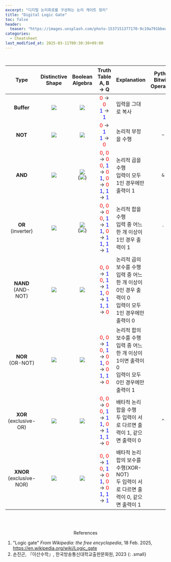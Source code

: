 ```yaml
---
excerpt: "디지털 논리회로를 구성하는 논리 게이트 정리"
title: "Digital Logic Gate"
toc: false
header:
  teaser: "https://images.unsplash.com/photo-1537151377170-9c19a791bbea?q=80&w=1470&auto=format&fit=crop&ixlib=rb-4.0.3&ixid=M3wxMjA3fDB8MHxwaG90by1wYWdlfHx8fGVufDB8fHx8fA%3D%3D"
categories:
  - Cheatsheet
last_modified_at: 2025-03-11T00:30:30+09:00
---
```

<br>

|  Type  | Distinctive<br>Shape   |  Boolean<br>Algebra  | Truth Table<br>A, B → Q | Explanation | Python<br>Bitwise Operators |
|:------:|:----------------------:|:--------------------:|:-----------------------:|-------------|:---------------------------:|
| **Buffer** | ![](https://upload.wikimedia.org/wikipedia/commons/thumb/1/1a/Buffer_ANSI_Labelled.svg/120px-Buffer_ANSI_Labelled.svg.png) | ![](https://wikimedia.org/api/rest_v1/media/math/render/svg/f5ebb239b453149a6dedba8f18670ce9a9390c08)  |  <font color="Red">0</font> → <font color="Red">0</font><br><font color="Blue">1</font> → <font color="Blue">1</font>  | 입력을 그대로 복사 | |
|   **NOT**  |  ![](https://upload.wikimedia.org/wikipedia/commons/thumb/6/60/NOT_ANSI_Labelled.svg/120px-NOT_ANSI_Labelled.svg.png)      | ![](https://wikimedia.org/api/rest_v1/media/math/render/svg/92efef0e89bdc77f6a848764195ef5b9d9bfcc6a)  |  <font color="Red">0</font> → <font color="Blue">1</font><br><font color="Blue">1</font> → <font color="Red">0</font>   | 논리적 부정을 수행 | `~` |
|   **AND**  |  ![](https://upload.wikimedia.org/wikipedia/commons/thumb/b/b9/AND_ANSI_Labelled.svg/120px-AND_ANSI_Labelled.svg.png)    | ![](https://wikimedia.org/api/rest_v1/media/math/render/svg/75a90e903f21f11a0f4ab3caca1e6943ba7a9849)<br>(![](https://wikimedia.org/api/rest_v1/media/math/render/svg/74954195333a8593163b93a9688695b8dc74da55)) |  <font color="Red">0</font>, <font color="Red">0</font> → <font color="Red">0</font><br><font color="Red">0</font>, <font color="Blue">1</font> → <font color="Red">0</font><br><font color="Blue">1</font>, <font color="Red">0</font> → <font color="Red">0</font><br><font color="Blue">1</font>, <font color="Blue">1</font> → <font color="Blue">1</font>  | 논리적 곱을 수행<br>입력이 모두 1인 경우에만 출력이 1 | `&` |
|**OR<br>**(inverter)|  ![](https://upload.wikimedia.org/wikipedia/commons/thumb/1/16/OR_ANSI_Labelled.svg/120px-OR_ANSI_Labelled.svg.png)     | ![](https://wikimedia.org/api/rest_v1/media/math/render/svg/4279cdbd3cb8ec4c3423065d9a7d83a82cfc89e3)<br>(![](https://wikimedia.org/api/rest_v1/media/math/render/svg/9b9c9c90857c12727201dd9e47a4e7c8658fdbc5)) |  <font color="Red">0</font>, <font color="Red">0</font> → <font color="Red">0</font><br><font color="Red">0</font>, <font color="Blue">1</font> → <font color="Blue">1</font><br><font color="Blue">1</font>, <font color="Red">0</font> → <font color="Blue">1</font><br><font color="Blue">1</font>, <font color="Blue">1</font> → <font color="Blue">1</font>  | 논리적 합을 수행<br>입력 중 어느 한 개 이상이 1인 경우 출력이 1 | `|` | 
|**NAND**<br>(AND-NOT)|  ![](https://upload.wikimedia.org/wikipedia/commons/thumb/e/e6/NAND_ANSI_Labelled.svg/120px-NAND_ANSI_Labelled.svg.png)   | ![](https://wikimedia.org/api/rest_v1/media/math/render/svg/225f35bb78e90b9126458f1bc6bf1ed3f0724bbf)   |  <font color="Red">0</font>, <font color="Red">0</font> → <font color="Blue">1</font><br><font color="Red">0</font>, <font color="Blue">1</font> → <font color="Blue">1</font><br><font color="Blue">1</font>, <font color="Red">0</font> → <font color="Blue">1</font><br><font color="Blue">1</font>, <font color="Blue">1</font> → <font color="Red">0</font>  | 논리적 곱의 보수를 수행<br>입력 중 어느 한 개 이상이 0인 경우 출력이 0<br>입력이 모두 1인 경우에만 출력이 0 |
|**NOR**<br>(OR-NOT)|  ![](https://upload.wikimedia.org/wikipedia/commons/thumb/c/c6/NOR_ANSI_Labelled.svg/120px-NOR_ANSI_Labelled.svg.png)    | ![](https://wikimedia.org/api/rest_v1/media/math/render/svg/08840f8e2022f127fc459d801a8f8ce93f65f55a)   |  <font color="Red">0</font>, <font color="Red">0</font> → <font color="Blue">1</font><br><font color="Red">0</font>, <font color="Blue">1</font> → <font color="Red">0</font><br><font color="Blue">1</font>, <font color="Red">0</font> → <font color="Red">0</font><br><font color="Blue">1</font>, <font color="Blue">1</font> → <font color="Red">0</font>  | 논리적 합의 보수를 수행<br>입력 중 어느 한 개 이상이 1이면 출력이 0<br>입력이 모두 0인 경우에만 출력이 1 |
|**XOR**<br>(exclusive-OR)|  ![](https://upload.wikimedia.org/wikipedia/commons/thumb/1/17/XOR_ANSI_Labelled.svg/120px-XOR_ANSI_Labelled.svg.png)    | ![](https://wikimedia.org/api/rest_v1/media/math/render/svg/f0512d6bdd29ff000dea0bf68b853618dcaabc3e)   |  <font color="Red">0</font>, <font color="Red">0</font> → <font color="Red">0</font><br><font color="Red">0</font>, <font color="Blue">1</font> → <font color="Blue">1</font><br><font color="Blue">1</font>, <font color="Red">0</font> → <font color="Blue">1</font><br><font color="Blue">1</font>, <font color="Blue">1</font> → <font color="Red">0</font>  | 배타적 논리합을 수행<br>두 입력이 서로 다르면 출력이 1, 같으면 출력이 0 | `^` |
|**XNOR**<br>(exclusive-NOR)|  ![](https://upload.wikimedia.org/wikipedia/commons/thumb/b/b8/XNOR_ANSI_Labelled.svg/120px-XNOR_ANSI_Labelled.svg.png)   | ![](https://wikimedia.org/api/rest_v1/media/math/render/svg/6a925c0f94e91b108609068c5ceae7c671db84d9)   |  <font color="Red">0</font>, <font color="Red">0</font> → <font color="Blue">1</font><br><font color="Red">0</font>, <font color="Blue">1</font> → <font color="Red">0</font><br><font color="Blue">1</font>, <font color="Red">0</font> → <font color="Red">0</font><br><font color="Blue">1</font>, <font color="Blue">1</font> → <font color="Blue">1</font>  | 배타적 논리합의 보수를 수행(XOR-NOT)<br>두 입력이 서로 다르면 출력이 0, 같으면 출력이 1 |






<br><br>
<center>References</center>

1. "Logic gate" *From Wikipedia: the free encyclopedia*, 18 Feb. 2025, https://en.wikipedia.org/wiki/Logic_gate
1. 손진곤, 『이산수학』, 한국방송통신대학교출판문화원, 2023
{: .small}
